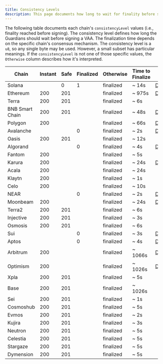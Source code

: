 ```yaml
---
title: Consistency Levels
description: This page documents how long to wait for finality before signing, based on each chain’s consistency (finality) level and consensus mechanism.
---
```


The following table documents each chain's `consistencyLevel` values (i.e., finality reached before signing). The consistency level defines how long the Guardians should wait before signing a VAA. The finalization time depends on the specific chain's consensus mechanism. The consistency level is a `u8`, so any single byte may be used. However, a small subset has particular meanings. If the `consistencyLevel` is not one of those specific values, the `Otherwise` column describes how it's interpreted.

| Chain           | Instant | Safe | Finalized | Otherwise | Time to Finalize | Details                                                                                                            |
|-----------------|---------|------|-----------|-----------|------------------|--------------------------------------------------------------------------------------------------------------------|
| Solana          |         | 0    | 1         | finalized | ~ 14s            | [Details](https://docs.solana.com/cluster/commitments){target=_blank}                                              |
| Ethereum        | 200     | 201  |           | finalized | ~ 975s           | [Details](https://www.alchemy.com/overviews/ethereum-commitment-levels){target=_blank}                             |
| Terra           | 200     | 201  |           | finalized | ~ 6s             |                                                                                                                    |
| BNB Smart Chain | 200     | 201  |           | finalized | ~ 48s            | [Details](https://docs.bnbchain.org/docs/learn/consensus){target=_blank}                                           |
| Polygon         | 200     |      |           | finalized | ~ 66s            | [Details](https://docs.polygon.technology/pos/architecture/heimdall/checkpoints/){target=_blank}                   |
| Avalanche       |         |      | 0         | finalized | ~ 2s             | [Details](https://docs.avax.network/build/dapp/advanced/integrate-exchange#determining-finality){target=_blank}    |
| Oasis           | 200     | 201  |           | finalized | ~ 12s            |                                                                                                                    |
| Algorand        |         |      | 0         | finalized | ~ 4s             | [Details](https://developer.algorand.org/docs/get-started/basics/why_algorand/#finality){target=_blank}            |
| Fantom          | 200     |      |           | finalized | ~ 5s             |                                                                                                                    |
| Karura          | 200     |      |           | finalized | ~ 24s            | [Details](https://wiki.polkadot.network/docs/learn-consensus){target=_blank}                                       |
| Acala           | 200     |      |           | finalized | ~ 24s            |                                                                                                                    |
| Klaytn          | 200     |      |           | finalized | ~ 1s             |                                                                                                                    |
| Celo            | 200     |      |           | finalized | ~ 10s            |                                                                                                                    |
| NEAR            |         |      | 0         | finalized | ~ 2s             | [Details](https://nomicon.io/ChainSpec/Consensus){target=_blank}                                                   |
| Moonbeam        | 200     |      |           | finalized | ~ 24s            | [Details](https://docs.moonbeam.network/builders/build/moonbeam-custom-api/#finality-rpc-endpoints){target=_blank} |
| Terra2          | 200     | 201  |           | finalized | ~ 6s             |                                                                                                                    |
| Injective       | 200     | 201  |           | finalized | ~ 3s             |                                                                                                                    |
| Osmosis         | 200     | 201  |           | finalized | ~ 6s             |                                                                                                                    |
| Sui             |         |      | 0         | finalized | ~ 3s             | [Details](https://docs.sui.io/concepts/sui-architecture/consensus){target=_blank}                                  |
| Aptos           |         |      | 0         | finalized | ~ 4s             | [Details](https://aptos.dev/reference/glossary/#byzantine-fault-tolerance-bft){target=_blank}                      |
| Arbitrum        | 200     |      |           | finalized | ~ 1066s          | [Details](https://developer.arbitrum.io/tx-lifecycle){target=_blank}                                               |
| Optimism        | 200     |      |           | finalized | ~ 1026s          | [Details](https://community.optimism.io/docs/developers/bridge/comm-strategies/){target=_blank}                    |
| Xpla            | 200     | 201  |           | finalized | ~ 5s             |                                                                                                                    |
| Base            | 200     | 201  |           | finalized | ~ 1026s          |                                                                                                                    |
| Sei             | 200     | 201  |           | finalized | ~ 1s             |                                                                                                                    |
| Cosmoshub       | 200     | 201  |           | finalized | ~ 5s             |                                                                                                                    |
| Evmos           | 200     | 201  |           | finalized | ~ 2s             |                                                                                                                    |
| Kujira          | 200     | 201  |           | finalized | ~ 3s             |                                                                                                                    |
| Neutron         | 200     | 201  |           | finalized | ~ 5s             |                                                                                                                    |
| Celestia        | 200     | 201  |           | finalized | ~ 5s             |                                                                                                                    |
| Stargaze        | 200     | 201  |           | finalized | ~ 5s             |                                                                                                                    |
| Dymension       | 200     | 201  |           | finalized | ~ 5s             |                                                                                                                    |
